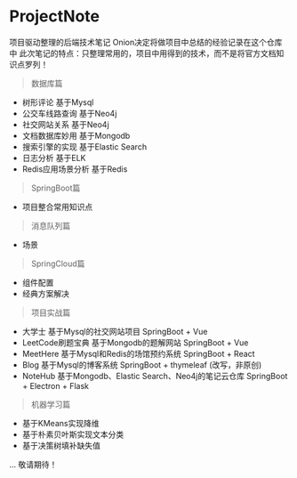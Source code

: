 # ProjectNote
项目驱动整理的后端技术笔记
Onion决定将做项目中总结的经验记录在这个仓库中
此次笔记的特点：只整理常用的，项目中用得到的技术，而不是将官方文档知识点罗列！

> 数据库篇

- 树形评论 基于Mysql
- 公交车线路查询 基于Neo4j
- 社交网站关系 基于Neo4j
- 文档数据库妙用 基于Mongodb
- 搜索引擎的实现 基于Elastic Search
- 日志分析 基于ELK
- Redis应用场景分析 基于Redis

> SpringBoot篇

- 项目整合常用知识点

> 消息队列篇

- 场景

> SpringCloud篇

- 组件配置
- 经典方案解决

> 项目实战篇

- 大学士 基于Mysql的社交网站项目 SpringBoot + Vue
- LeetCode刷题宝典 基于Mongodb的题解网站 SpringBoot + Vue
- MeetHere 基于Mysql和Redis的场馆预约系统 SpringBoot + React
- Blog 基于Mysql的博客系统 SpringBoot + thymeleaf (改写，非原创)
- NoteHub 基于Mongodb、Elastic Search、Neo4j的笔记云仓库 SpringBoot + Electron + Flask

> 机器学习篇

- 基于KMeans实现降维
- 基于朴素贝叶斯实现文本分类
- 基于决策树填补缺失值
 
...
敬请期待！

